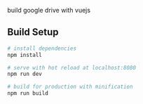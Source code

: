 build google drive with vuejs

## Build Setup

``` bash
# install dependencies
npm install

# serve with hot reload at localhost:8080
npm run dev

# build for production with minification
npm run build

